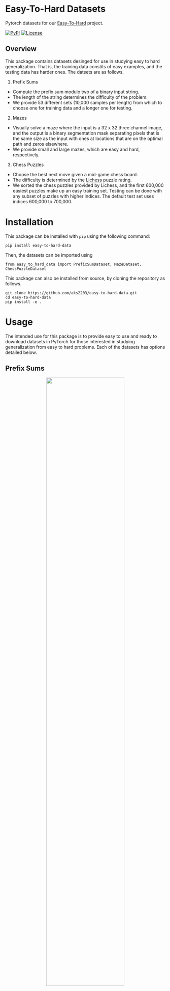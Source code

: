 # Easy-To-Hard Datasets
Pytorch datasets for our [Easy-To-Hard](http://github.com/aks2203/easy-to-hard) project.


[![PyPI](https://img.shields.io/pypi/v/easy-to-hard-data)](https://pypi.org/project/easy-to-hard-data/)
[![License](https://img.shields.io/badge/license-MIT-blue.svg)](https://github.com/snap-stanford/ogb/blob/master/LICENSE)

## Overview

This package contains datasets desinged for use in studying easy to hard generalization. That is, the training data constits of easy examples, and the testing data has harder ones. The datsets are as follows.

1. Prefix Sums

- Compute the prefix sum modulo two of a binary input string. 
- The length of the string determines the difficulty of the problem.
- We provide 53 different sets (10,000 samples per length) from which to choose one for training data and a longer one for testing.

2. Mazes

- Visually solve a maze where the input is a 32 x 32 three channel image, and the output is a binary segmentation mask separating pixels that is the same size as the input with ones at locations that are on the optimal path and zeros elsewhere.
- We provide small and large mazes, which are easy and hard, respectively. 

3. Chess Puzzles
- Choose the best next move given a mid-game chess board.
- The difficulty is determined by the [Lichess](https://lichess.org/training) puzzle rating.
- We sorted the chess puzzles provided by Lichess, and the first 600,000 easiest puzzles make up an easy training set. Testing can be done with any subset of puzzles with higher indices. The default test set uses indices 600,000 to 700,000.

# Installation

This package can be installed with `pip` using the following command:

```pip install easy-to-hard-data```

Then, the datasets can be imported using 

```from easy_to_hard_data import PrefixSumDataset, MazeDataset, ChessPuzzleDataset```

This package can also be installed from source, by cloning the repository as follows.

``` 
git clone https://github.com/aks2203/easy-to-hard-data.git
cd easy-to-hard-data
pip install -e .
```

# Usage
The intended use for this package is to provide easy to use and ready to download datasets in PyTorch for those interested in studying generalization from easy to hard problems. Each of the datasets has options detailed below.

## Prefix Sums

<p align='center'>
  <img width='70%' src='https://aks2203.github.io/blob/master/images/prefix_sum_example.png'/>
</p>

For each sequence length, we provide a set of 10,000 input/output pairs. The `__init__` method has the following signature:

```
PrefixSumDataset(self, root: str, num_bits: int = 32, download: bool = True)
```

The `root` argument must be provided and determines where the data is or to where it will be downloaded if it does not already exist at that location. The `num_bits` arument determines the length of the input sequences, and therefore the difficulty of the problem. The default value is 32, but the avaialable options are 16 through 64 as well as 72 and 128. Finally, the `download` argument sets whether to download the data.

## Mazes

<p align='center'>
  <img width='38%' src='https://aks2203.github.io/blob/master/images/mazes_example_input.png'/>
  <img width='40%' src='https://aks2203.github.io/blob/master/images/mazes_example_target.png'/>
</p>

For each size (small and large), we provide a set of input/output pairs divided into training and testing sets with 50,000 and 10,000 elements, respectively. The `__init__` method has the following signature:

```
MazeDataset(self, root: str, train: bool = True, small: bool = True, download: bool = True)
```

The `root` argument must be provided and determines where the data is or to where it will be downloaded if it does not already exist at that location. The `train` arument distiguishes between the training and testing sets. The `small` arument sets the size (True for small, False for large). Finally, the `download` argument sets whether to download the data.

## Chess Puzzles

<p align='center'>
  <img width='40%' src='https://aks2203.github.io/blob/master/images/chess_input_example.png'/>
  <img width='40%' src='https://aks2203.github.io/blob/master/images/chess_target_example.png'/>
</p>

We compiled a dataset from Lichess's puzzles database. We provide a set of about 1.5M input/output pairs sorted by dificulty rating. The `__init__` method has the following signature:

```
ChessPuzzleDataset(root: str, train: bool = True, idx_start: int = None, idx_end: int = None, download: bool = True)
```

The `root` argument must be provided and determines where the data is or to where it will be downloaded if it does not already exist at that location. The `train` arument distiguishes between the training and testing sets. The `idx_start` and `idx_end` aruments are an alternative to `train` and can be used to manually choose the indices in the sorted data to use. Finally, the `download` argument sets whether to download the data.

## Example

To make two prefix-sum dataloaders, one with training (32 bits) and one with testing (40 bits) data, we provide the following example.

```
from easy_to_hard_data import PrefixSumDataset
import torch.utils.data as data

train_data = PrefixSumDataset("./data", num_bits=32, download=True)
test_data = PrefixSumDataset("./data", num_bits=40, download=True)

trainloader = data.DataLoader(train_data, batch_size=200, shuffle=True)
testloader = data.DataLoader(test_data, batch_size=200, shuffle=False)
```

## Cite our work

If you find this code helpful adn use these datasets, please consider citing our work.

```
@misc{schwarzschild2021learn,
      title={Can You Learn an Algorithm? Generalizing from Easy to Hard Problems with Recurrent Networks}, 
      author={Avi Schwarzschild and Eitan Borgnia and Arjun Gupta and Furong Huang and Uzi Vishkin and Micah Goldblum and Tom Goldstein},
      year={2021},
      eprint={2106.04537},
      archivePrefix={arXiv},
      primaryClass={cs.LG}
}
```
